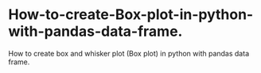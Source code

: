 # How-to-create-Box-plot-in-python-with-pandas-data-frame.
How to create box and whisker plot (Box plot) in python with pandas data frame.

